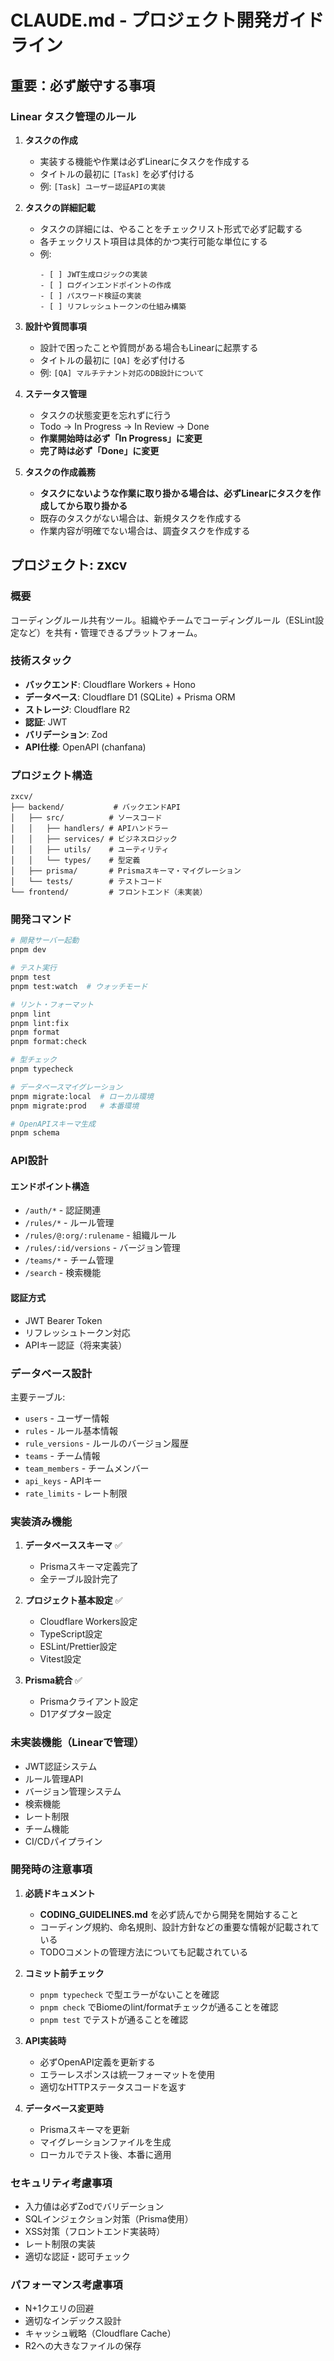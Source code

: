 # CLAUDE.md - プロジェクト開発ガイドライン

## 重要：必ず厳守する事項

### Linear タスク管理のルール

1. **タスクの作成**
   - 実装する機能や作業は必ずLinearにタスクを作成する
   - タイトルの最初に `[Task]` を必ず付ける
   - 例: `[Task] ユーザー認証APIの実装`

2. **タスクの詳細記載**
   - タスクの詳細には、やることをチェックリスト形式で必ず記載する
   - 各チェックリスト項目は具体的かつ実行可能な単位にする
   - 例:
     ```
     - [ ] JWT生成ロジックの実装
     - [ ] ログインエンドポイントの作成
     - [ ] パスワード検証の実装
     - [ ] リフレッシュトークンの仕組み構築
     ```

3. **設計や質問事項**
   - 設計で困ったことや質問がある場合もLinearに起票する
   - タイトルの最初に `[QA]` を必ず付ける
   - 例: `[QA] マルチテナント対応のDB設計について`

4. **ステータス管理**
   - タスクの状態変更を忘れずに行う
   - Todo → In Progress → In Review → Done
   - **作業開始時は必ず「In Progress」に変更**
   - **完了時は必ず「Done」に変更**

5. **タスクの作成義務**
   - **タスクにないような作業に取り掛かる場合は、必ずLinearにタスクを作成してから取り掛かる**
   - 既存のタスクがない場合は、新規タスクを作成する
   - 作業内容が明確でない場合は、調査タスクを作成する

## プロジェクト: zxcv

### 概要
コーディングルール共有ツール。組織やチームでコーディングルール（ESLint設定など）を共有・管理できるプラットフォーム。

### 技術スタック
- **バックエンド**: Cloudflare Workers + Hono
- **データベース**: Cloudflare D1 (SQLite) + Prisma ORM
- **ストレージ**: Cloudflare R2
- **認証**: JWT
- **バリデーション**: Zod
- **API仕様**: OpenAPI (chanfana)

### プロジェクト構造
```
zxcv/
├── backend/           # バックエンドAPI
│   ├── src/          # ソースコード
│   │   ├── handlers/ # APIハンドラー
│   │   ├── services/ # ビジネスロジック
│   │   ├── utils/    # ユーティリティ
│   │   └── types/    # 型定義
│   ├── prisma/       # Prismaスキーマ・マイグレーション
│   └── tests/        # テストコード
└── frontend/         # フロントエンド（未実装）
```

### 開発コマンド

```bash
# 開発サーバー起動
pnpm dev

# テスト実行
pnpm test
pnpm test:watch  # ウォッチモード

# リント・フォーマット
pnpm lint
pnpm lint:fix
pnpm format
pnpm format:check

# 型チェック
pnpm typecheck

# データベースマイグレーション
pnpm migrate:local  # ローカル環境
pnpm migrate:prod   # 本番環境

# OpenAPIスキーマ生成
pnpm schema
```

### API設計

#### エンドポイント構造
- `/auth/*` - 認証関連
- `/rules/*` - ルール管理
- `/rules/@:org/:rulename` - 組織ルール
- `/rules/:id/versions` - バージョン管理
- `/teams/*` - チーム管理
- `/search` - 検索機能

#### 認証方式
- JWT Bearer Token
- リフレッシュトークン対応
- APIキー認証（将来実装）

### データベース設計

主要テーブル:
- `users` - ユーザー情報
- `rules` - ルール基本情報
- `rule_versions` - ルールのバージョン履歴
- `teams` - チーム情報
- `team_members` - チームメンバー
- `api_keys` - APIキー
- `rate_limits` - レート制限

### 実装済み機能

1. **データベーススキーマ** ✅
   - Prismaスキーマ定義完了
   - 全テーブル設計完了

2. **プロジェクト基本設定** ✅
   - Cloudflare Workers設定
   - TypeScript設定
   - ESLint/Prettier設定
   - Vitest設定

3. **Prisma統合** ✅
   - Prismaクライアント設定
   - D1アダプター設定

### 未実装機能（Linearで管理）

- JWT認証システム
- ルール管理API
- バージョン管理システム
- 検索機能
- レート制限
- チーム機能
- CI/CDパイプライン

### 開発時の注意事項

1. **必読ドキュメント**
   - **CODING_GUIDELINES.md** を必ず読んでから開発を開始すること
   - コーディング規約、命名規則、設計方針などの重要な情報が記載されている
   - TODOコメントの管理方法についても記載されている

2. **コミット前チェック**
   - `pnpm typecheck` で型エラーがないことを確認
   - `pnpm check` でBiomeのlint/formatチェックが通ることを確認
   - `pnpm test` でテストが通ることを確認

3. **API実装時**
   - 必ずOpenAPI定義を更新する
   - エラーレスポンスは統一フォーマットを使用
   - 適切なHTTPステータスコードを返す

4. **データベース変更時**
   - Prismaスキーマを更新
   - マイグレーションファイルを生成
   - ローカルでテスト後、本番に適用

### セキュリティ考慮事項

- 入力値は必ずZodでバリデーション
- SQLインジェクション対策（Prisma使用）
- XSS対策（フロントエンド実装時）
- レート制限の実装
- 適切な認証・認可チェック

### パフォーマンス考慮事項

- N+1クエリの回避
- 適切なインデックス設計
- キャッシュ戦略（Cloudflare Cache）
- R2への大きなファイルの保存